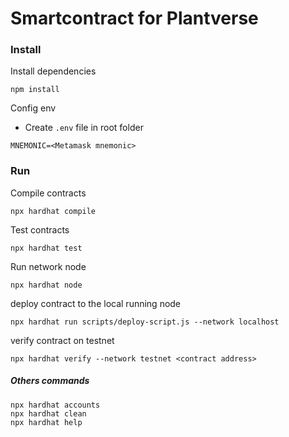 # Smartcontract for Plantverse


### Install 

Install dependencies
```
npm install
```
Config env
- Create `.env` file in root folder
```
MNEMONIC=<Metamask mnemonic>
```

### Run 
Compile contracts
```
npx hardhat compile
```

Test contracts
```
npx hardhat test
```
Run network node
```
npx hardhat node
```
deploy contract to the local running node
```
npx hardhat run scripts/deploy-script.js --network localhost
```
verify contract on testnet
```
npx hardhat verify --network testnet <contract address>
```
##### Others commands
```shell
npx hardhat accounts
npx hardhat clean
npx hardhat help
```

